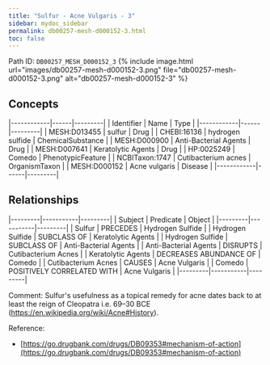 ```yaml
---
title: "Sulfur - Acne Vulgaris - 3"
sidebar: mydoc_sidebar
permalink: db00257-mesh-d000152-3.html
toc: false 
---
```



Path ID: `DB00257_MESH_D000152_3`
{% include image.html url="images/db00257-mesh-d000152-3.png" file="db00257-mesh-d000152-3.png" alt="db00257-mesh-d000152-3" %}

## Concepts

|------------|------|---------|
| Identifier | Name | Type    |
|------------|------|---------|
| MESH:D013455 | sulfur | Drug |
| CHEBI:16136 | hydrogen sulfide | ChemicalSubstance |
| MESH:D000900 | Anti-Bacterial Agents | Drug |
| MESH:D007641 | Keratolytic Agents | Drug |
| HP:0025249 | Comedo | PhenotypicFeature |
| NCBITaxon:1747 | Cutibacterium acnes | OrganismTaxon |
| MESH:D000152 | Acne vulgaris | Disease |
|------------|------|---------|

## Relationships

|---------|-----------|---------|
| Subject | Predicate | Object  |
|---------|-----------|---------|
| Sulfur | PRECEDES | Hydrogen Sulfide |
| Hydrogen Sulfide | SUBCLASS OF | Keratolytic Agents |
| Hydrogen Sulfide | SUBCLASS OF | Anti-Bacterial Agents |
| Anti-Bacterial Agents | DISRUPTS | Cutibacterium Acnes |
| Keratolytic Agents | DECREASES ABUNDANCE OF | Comedo |
| Cutibacterium Acnes | CAUSES | Acne Vulgaris |
| Comedo | POSITIVELY CORRELATED WITH | Acne Vulgaris |
|---------|-----------|---------|

Comment: Sulfur's usefulness as a topical remedy for acne dates back to at least the reign of Cleopatra i.e. 69–30 BCE (https://en.wikipedia.org/wiki/Acne#History).

Reference: 
  - [https://go.drugbank.com/drugs/DB09353#mechanism-of-action](https://go.drugbank.com/drugs/DB09353#mechanism-of-action)
